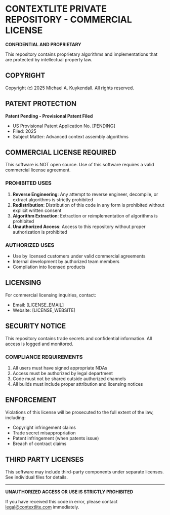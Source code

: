 # CONTEXTLITE PRIVATE REPOSITORY - COMMERCIAL LICENSE

**CONFIDENTIAL AND PROPRIETARY**

This repository contains proprietary algorithms and implementations that are protected by intellectual property law.

## COPYRIGHT

Copyright (c) 2025 Michael A. Kuykendall. All rights reserved.

## PATENT PROTECTION

**Patent Pending - Provisional Patent Filed**
- US Provisional Patent Application No. [PENDING]
- Filed: 2025
- Subject Matter: Advanced context assembly algorithms

## COMMERCIAL LICENSE REQUIRED

This software is NOT open source. Use of this software requires a valid commercial license agreement.

### PROHIBITED USES

1. **Reverse Engineering**: Any attempt to reverse engineer, decompile, or extract algorithms is strictly prohibited
2. **Redistribution**: Distribution of this code in any form is prohibited without explicit written consent
3. **Algorithm Extraction**: Extraction or reimplementation of algorithms is prohibited
4. **Unauthorized Access**: Access to this repository without proper authorization is prohibited

### AUTHORIZED USES

- Use by licensed customers under valid commercial agreements
- Internal development by authorized team members
- Compilation into licensed products

## LICENSING

For commercial licensing inquiries, contact:
- Email: [LICENSE_EMAIL]
- Website: [LICENSE_WEBSITE]

## SECURITY NOTICE

This repository contains trade secrets and confidential information. All access is logged and monitored.

### COMPLIANCE REQUIREMENTS

1. All users must have signed appropriate NDAs
2. Access must be authorized by legal department
3. Code must not be shared outside authorized channels
4. All builds must include proper attribution and licensing notices

## ENFORCEMENT

Violations of this license will be prosecuted to the full extent of the law, including:
- Copyright infringement claims
- Trade secret misappropriation
- Patent infringement (when patents issue)
- Breach of contract claims

## THIRD PARTY LICENSES

This software may include third-party components under separate licenses. See individual files for details.

---

**UNAUTHORIZED ACCESS OR USE IS STRICTLY PROHIBITED**

If you have received this code in error, please contact legal@contextlite.com immediately.
